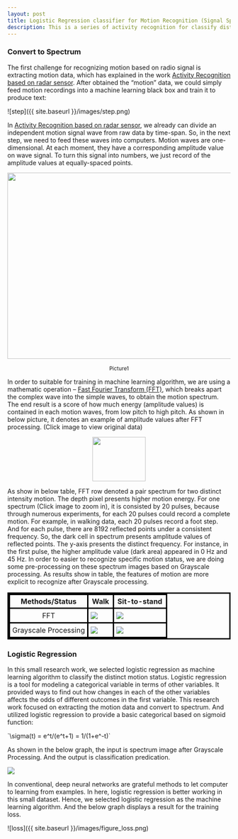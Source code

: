 ```yaml
---
layout: post
title: Logistic Regression classifier for Motion Recognition (Signal Spectrum)
description: This is a series of activity recognition for classify distinct intensity motions (raw data obtained as radio signal data) based on logistic regression machine learning algorithm. 
---
```

<style>
img {
    display: block;
    margin: 0 auto;
}
table, th, td {
    border: 3px solid black;
    border-collapse: collapse;
}
#cssTable td {
    padding: 5px;
    text-align:center; 
    vertical-align:middle;
    
}
</style>

### Convert to Spectrum
<span>The first challenge for recognizing motion based on radio signal is extracting motion data, 
which has explained in the work <a href="{{site.baseurl}}/Activity/">Activity Recognition based on radar sensor</a>. 
After obtained the “motion” data, 
we could simply feed motion recordings into a machine learning black box and train it to produce text:
</span>

![step]({{ site.baseurl }}/images/step.png)

<span>
In <a href="{{site.baseurl}}/Activity/">Activity Recognition based on radar sensor</a>, we already can divide an 
independent motion signal wave from raw data by time-span.
So, in the next step, we need to feed these waves into computers. 
Motion waves are one-dimensional. At each moment, they have a corresponding amplitude value on wave signal. 
To turn this signal into numbers, we just record of the amplitude values at equally-spaced points. 
</span>

<p><a href="{{ site.baseurl }}/images/530motion.png"><img src="{{ site.baseurl }}/images/530motion.png" height="420" width="620"></a></p>

<p align="center" style="font-size:12px;">Picture1</p>

<p> </p>




<span>
In order to suitable for training in machine learning algorithm, we are using a mathematic operation – <a href="https://en.wikipedia.org/wiki/Fast_Fourier_transform">Fast Fourier Transform (FFT)</a>, 
which breaks apart the complex wave into the simple waves, to obtain the motion spectrum. 
The end result is a score of how much energy (amplitude values) is contained in each motion waves, 
from low pitch to high pitch. As shown in below picture, it denotes an example of amplitude values after FFT processing. (Click image to view original data)
</span>

<p><a href="{{ site.baseurl }}/images/energy_number.png"><img src="{{ site.baseurl }}/images/energy_number.png" height="100" width="120"></a></p>


<span>
As show in below table, FFT row denoted a pair spectrum for two distinct intensity motion. 
The depth pixel presents higher motion energy. For one spectrum (Click image to zoom in), it is consisted by 20 pulses, because through numerous experiments,
 for each 20 pulses could record a complete motion. 
 For example, in walking data, each 20 pulses record a foot step. 
 And for each pulse, there are 8192 reflected points under a consistent frequency. 
 So, the dark cell in spectrum presents amplitude values of reflected points. 
 The y-axis presents the distinct frequency. For instance, in the first pulse, 
 the higher amplitude value (dark area) appeared in 0 Hz and 45 Hz. 
In order to easier to recognize specific motion status, 
we are doing some pre-processing on these spectrum images based on Grayscale processing. 
As results show in table, the features of motion are more explicit to recognize after Grayscale processing. 
</span>

<div class="education">
<table id="cssTable">
  <tr>
    <th align="center">Methods/Status</th>
    <th>Walk</th>
    <th>Sit-to-stand</th>
  </tr>
  <tr>
    <td>FFT</td>
    <td align="center"><a href="{{ site.baseurl }}/images/figure_walk.png"><img src="{{ site.baseurl }}/images/figure_walk.png"></a></td>
    <td align="center"><a href="{{ site.baseurl }}/images/figure_sit.png"><img src="{{ site.baseurl }}/images/figure_sit.png"></a></td>
  </tr>
  <tr>
    <td align="center" valign="middle">Grayscale Processing</td>
    <td align="center"><a href="{{ site.baseurl }}/images/walk3.png"><img src="{{ site.baseurl }}/images/walk3.png" align="middle" ></a></td>
    <td align="center"><a href="{{ site.baseurl }}/images/sitting5.png"><img src="{{ site.baseurl }}/images/sitting5.png" align="middle"></a></td>
  </tr>
</table>
</div>

### Logistic Regression

<span>
In this small research work, we selected logistic regression as machine learning algorithm to classify the distinct motion status.
Logistic regression is a tool for modeling a categorical variable in terms of other variables. 
It provided ways to find out how changes in each of the other variables affects the odds of different outcomes in the first variable. 
This research work focused on extracting the motion data and convert to spectrum. 
And utilized logistic regression to provide a basic categorical based on sigmoid function:</span>  
<p >
  `\sigma(t) = e^t/(e^t+1) = 1/(1+e^-t)`
</p>
<span>As shown in the below graph, the input is spectrum image after Grayscale Processing. And the output is classification predication. 
</span>

<script type="text/javascript" async
  src="https://cdnjs.cloudflare.com/ajax/libs/mathjax/2.7.2/MathJax.js?config=TeX-MML-AM_CHTML">
</script>


<p><a href="{{ site.baseurl }}/images/logsitic.png"><img src="{{ site.baseurl }}/images/logsitic.png"></a></p>

<span>In conventional, deep neural networks are grateful methods to let computer to learning from examples. 
In here, logistic regression is better working in this small dataset. 
Hence, we selected logistic regression as the machine learning algorithm. 
And the below graph displays a result for the training loss.</span>

![loss]({{ site.baseurl }}/images/figure_loss.png)



